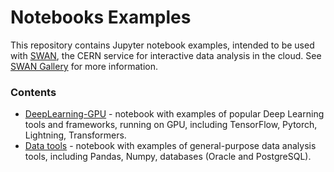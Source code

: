 # Notebooks Examples
This repository contains Jupyter notebook examples, intended to be used with [SWAN](https://swan.web.cern.ch/),
the CERN service for interactive data analysis in the cloud.
See [SWAN Gallery](https://swan-gallery.web.cern.ch/) for more information.

### Contents
- [DeepLearning-GPU](DeepLearning-GPU) - notebook with examples of popular Deep Learning tools and frameworks, running on GPU, including TensorFlow, Pytorch, Lightning, Transformers.
- [Data tools](DataTools) - notebook with examples of general-purpose data analysis tools, including Pandas, Numpy, databases (Oracle and PostgreSQL).
